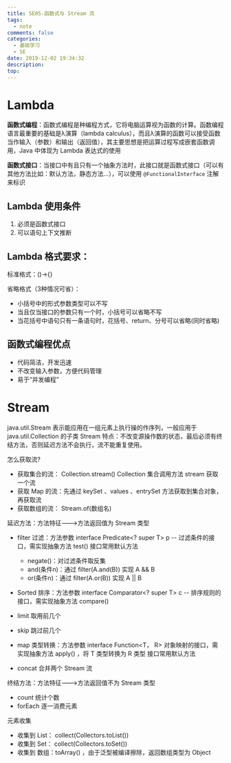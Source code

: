 ```yaml
---
title: SE05-函数式与 Stream 流
tags:
  - note
comments: false
categories:
  - 基础学习
  - SE
date: 2019-12-02 19:34:32
description:
top:
---
```


# Lambda

**函数式编程**：函数式编程是种编程方式，它将电脑运算视为函数的计算。函数编程语言最重要的基础是λ演算（lambda calculus），而且λ演算的函数可以接受函数当作输入（参数）和输出（返回值），其主要思想是把运算过程写成嵌套函数调用，Java 中体现为 Lambda 表达式的使用

**函数式接口**：当接口中有且只有一个抽象方法时，此接口就是函数式接口（可以有其他方法比如：默认方法，静态方法...），可以使用 `@FunctionalInterface` 注解来标识
 
## Lambda 使用条件
1. 必须是函数式接口
2. 可以语句上下文推断

## Lambda 格式要求：
标准格式：()->{}

省略格式（3种情况可省）：
* 小括号中的形式参数类型可以不写
* 当且仅当接口的参数只有一个时，小括号可以省略不写
* 当花括号中语句只有一条语句时，花括号、return、分号可以省略(同时省略)

## 函数式编程优点

* 代码简洁，开发迅速
* 不改变输入参数，方便代码管理
* 易于“并发编程”

# Stream
java.util.Stream 表示能应用在一组元素上执行操的作序列，一般应用于 java.util.Collection 的子类
Stream 特点：不改变源操作数的状态，最后必须有终结方法，否则延迟方法不会执行，流不能重复使用。

怎么获取流?
* 获取集合的流： Collection.stream()  Collection 集合调用方法 stream 获取一个流
* 获取 Map 的流：先通过 keySet 、values 、entrySet 方法获取到集合对象，再获取流
* 获取数组的流： Stream.of(数组名)  

延迟方法：方法特征--->方法返回值为 Stream<T> 类型
* filter 过滤：方法参数 interface Predicate<? super T> p -- 过滤条件的接口，需实现抽象方法 test() 
    接口常用默认方法
    - negate()：对过滤条件取反集
    - and(条件n)：通过 filter(A.and(B)) 实现 A && B
    - or(条件n)：通过 filter(A.or(B)) 实现 A || B


* Sorted 排序：方法参数 interface Comparator<? super T> c -- 排序规则的接口，需实现抽象方法 compare()
* limit 取用前几个
* skip 跳过前几个
* map 类型转换：方法参数 interface Function<T， R> 对象映射的接口，需实现抽象方法 apply() ，将 T 类型转换为 R 类型
    接口常用默认方法
* concat 合并两个 Stream 流

终结方法：方法特征--->方法返回值不为 Stream<T> 类型
* count 统计个数
* forEach 逐一消费元素

元素收集
* 收集到 List： collect(Collectors.toList())
* 收集到 Set： collect(Collectors.toSet())
* 收集到 数组：toArray() ，由于泛型被编译擦除，返回数组类型为 Object